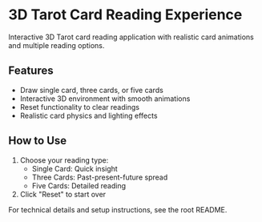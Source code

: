 # 3D Tarot Card Reading Experience

Interactive 3D Tarot card reading application with realistic card animations and multiple reading options.

## Features

- Draw single card, three cards, or five cards
- Interactive 3D environment with smooth animations
- Reset functionality to clear readings
- Realistic card physics and lighting effects

## How to Use

1. Choose your reading type:
   - Single Card: Quick insight
   - Three Cards: Past-present-future spread
   - Five Cards: Detailed reading
2. Click "Reset" to start over

For technical details and setup instructions, see the root README.
